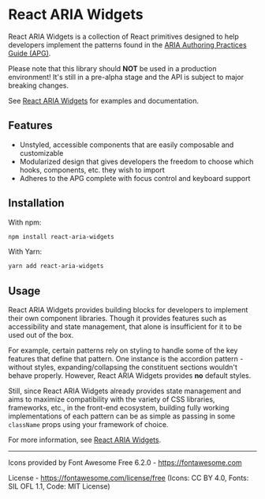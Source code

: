 # React ARIA Widgets

React ARIA Widgets is a collection of React primitives designed to help developers implement the patterns found in the [ARIA Authoring Practices Guide (APG)](https://www.w3.org/WAI/ARIA/apg/).

Please note that this library should **NOT** be used in a production environment! It's still in a pre-alpha stage and the API is subject to major breaking changes.

See [React ARIA Widgets](https://www.charlieyao.com/react-aria-widgets) for examples and documentation.

## Features

* Unstyled, accessible components that are easily composable and customizable
* Modularized design that gives developers the freedom to choose which hooks, components, etc. they wish to import
* Adheres to the APG complete with focus control and keyboard support

## Installation

With npm:

```bash
npm install react-aria-widgets
```

With Yarn:

```bash
yarn add react-aria-widgets
```

## Usage

React ARIA Widgets provides building blocks for developers to implement their own component libraries. Though it provides features such as accessibility and state management, that alone is insufficient for it to be used out of the box.

For example, certain patterns rely on styling to handle some of the key features that define that pattern. One instance is the accordion pattern - without styles, expanding/collapsing the constituent sections wouldn't behave properly. However, React ARIA Widgets provides **no** default styles.

Still, since React ARIA Widgets already provides state management and aims to maximize compatibility with the variety of CSS libraries, frameworks, etc., in the front-end ecosystem, building fully working implementations of each pattern can be as simple as passing in some `className` props using your framework of choice.

For more information, see [React ARIA Widgets](https://www.charlieyao.com/react-aria-widgets).

---

Icons provided by Font Awesome Free 6.2.0 - https://fontawesome.com

License - https://fontawesome.com/license/free (Icons: CC BY 4.0, Fonts: SIL OFL 1.1, Code: MIT License)
